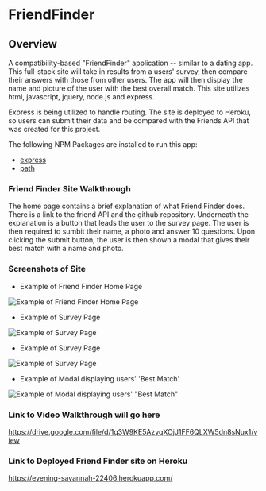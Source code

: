 # FriendFinder
## Overview 

 A compatibility-based "FriendFinder" application -- similar to  a dating app. This full-stack site will take in results from a users'
 survey, then compare their answers with those from other users. The app will then display the name and  picture of the user with 
 the best overall match. This site utilizes html, javascript, jquery, node.js and express. 

Express is being utilized to handle routing. The site is deployed to Heroku, so users can submit their data and be compared with the Friends API that was created for this project.

The following NPM Packages are installed to run this app:

* [express](https://www.npmjs.com/package/express)
* [path](https://www.npmjs.com/package/path)

### Friend Finder Site Walkthrough

The home page contains a brief explanation of what Friend Finder does. There is a link to the friend API and the github repository. Underneath the explanation is a button that leads the user to the survey page.  The user is then required to sumbit their name, a photo and answer 10 questions.  Upon clicking the submit button, the user is then shown a modal that gives their best match with a name and photo. 


 ### Screenshots of Site

* Example of Friend Finder Home Page 

![Example of Friend Finder Home Page](img/friend-finder-welcome.png)

* Example of Survey Page 

![Example of Survey Page](img/survey-1.png)

* Example of Survey Page 

![Example of Survey Page](img/survey-2.png)

* Example of Modal displaying users' 'Best Match' 

![Example of Modal displaying users' "Best Match"](img/dennis-hopper-modal.png)
  
### Link to Video Walkthrough will go here
https://drive.google.com/file/d/1q3W9KE5AzvqXOjJ1FF6QLXW5dn8sNux1/view
  
### Link to Deployed Friend Finder site on Heroku
https://evening-savannah-22406.herokuapp.com/ 
   
